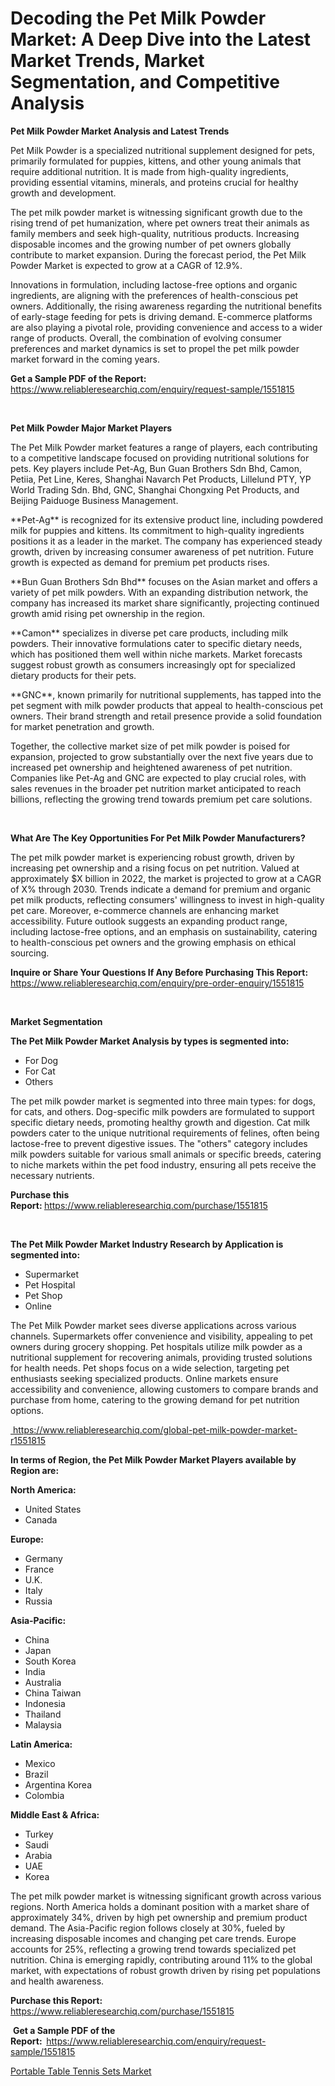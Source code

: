 <p><h1>Decoding the Pet Milk Powder Market: A Deep Dive into the Latest Market Trends, Market Segmentation, and Competitive Analysis</h1></p><p><strong>Pet Milk Powder Market Analysis and Latest Trends</strong></p>
<p><p>Pet Milk Powder is a specialized nutritional supplement designed for pets, primarily formulated for puppies, kittens, and other young animals that require additional nutrition. It is made from high-quality ingredients, providing essential vitamins, minerals, and proteins crucial for healthy growth and development. </p><p>The pet milk powder market is witnessing significant growth due to the rising trend of pet humanization, where pet owners treat their animals as family members and seek high-quality, nutritious products. Increasing disposable incomes and the growing number of pet owners globally contribute to market expansion. During the forecast period, the Pet Milk Powder Market is expected to grow at a CAGR of 12.9%. </p><p>Innovations in formulation, including lactose-free options and organic ingredients, are aligning with the preferences of health-conscious pet owners. Additionally, the rising awareness regarding the nutritional benefits of early-stage feeding for pets is driving demand. E-commerce platforms are also playing a pivotal role, providing convenience and access to a wider range of products. Overall, the combination of evolving consumer preferences and market dynamics is set to propel the pet milk powder market forward in the coming years.</p></p>
<p><strong>Get a Sample PDF of the Report:&nbsp;</strong> <a href="https://www.reliableresearchiq.com/enquiry/request-sample/1551815?utm_campaign=2282&utm_medium=2&utm_source=Github&utm_content=ia&utm_term=04042025&utm_id=pet-milk-powder">https://www.reliableresearchiq.com/enquiry/request-sample/1551815</a></p>
<p>&nbsp;</p>
<p><strong>Pet Milk Powder Major Market Players</strong></p>
<p><p>The Pet Milk Powder market features a range of players, each contributing to a competitive landscape focused on providing nutritional solutions for pets. Key players include Pet-Ag, Bun Guan Brothers Sdn Bhd, Camon, Petiia, Pet Line, Keres, Shanghai Navarch Pet Products, Lillelund PTY, YP World Trading Sdn. Bhd, GNC, Shanghai Chongxing Pet Products, and Beijing Paiduoge Business Management.</p><p>**Pet-Ag** is recognized for its extensive product line, including powdered milk for puppies and kittens. Its commitment to high-quality ingredients positions it as a leader in the market. The company has experienced steady growth, driven by increasing consumer awareness of pet nutrition. Future growth is expected as demand for premium pet products rises.</p><p>**Bun Guan Brothers Sdn Bhd** focuses on the Asian market and offers a variety of pet milk powders. With an expanding distribution network, the company has increased its market share significantly, projecting continued growth amid rising pet ownership in the region.</p><p>**Camon** specializes in diverse pet care products, including milk powders. Their innovative formulations cater to specific dietary needs, which has positioned them well within niche markets. Market forecasts suggest robust growth as consumers increasingly opt for specialized dietary products for their pets.</p><p>**GNC**, known primarily for nutritional supplements, has tapped into the pet segment with milk powder products that appeal to health-conscious pet owners. Their brand strength and retail presence provide a solid foundation for market penetration and growth.</p><p>Together, the collective market size of pet milk powder is poised for expansion, projected to grow substantially over the next five years due to increased pet ownership and heightened awareness of pet nutrition. Companies like Pet-Ag and GNC are expected to play crucial roles, with sales revenues in the broader pet nutrition market anticipated to reach billions, reflecting the growing trend towards premium pet care solutions.</p></p>
<p>&nbsp;</p>
<p><strong>What Are The Key Opportunities For Pet Milk Powder Manufacturers?</strong></p>
<p><p>The pet milk powder market is experiencing robust growth, driven by increasing pet ownership and a rising focus on pet nutrition. Valued at approximately $X billion in 2022, the market is projected to grow at a CAGR of X% through 2030. Trends indicate a demand for premium and organic pet milk products, reflecting consumers' willingness to invest in high-quality pet care. Moreover, e-commerce channels are enhancing market accessibility. Future outlook suggests an expanding product range, including lactose-free options, and an emphasis on sustainability, catering to health-conscious pet owners and the growing emphasis on ethical sourcing.</p></p>
<p><strong>Inquire or Share Your Questions If Any Before Purchasing This Report:</strong> <a href="https://www.reliableresearchiq.com/enquiry/pre-order-enquiry/1551815?utm_campaign=2282&utm_medium=2&utm_source=Github&utm_content=ia&utm_term=04042025&utm_id=pet-milk-powder">https://www.reliableresearchiq.com/enquiry/pre-order-enquiry/1551815</a></p>
<p>&nbsp;</p>
<p><strong>Market Segmentation</strong></p>
<p><strong>The Pet Milk Powder Market Analysis by types is segmented into:</strong></p>
<p><ul><li>For Dog</li><li>For Cat</li><li>Others</li></ul></p>
<p><p>The pet milk powder market is segmented into three main types: for dogs, for cats, and others. Dog-specific milk powders are formulated to support specific dietary needs, promoting healthy growth and digestion. Cat milk powders cater to the unique nutritional requirements of felines, often being lactose-free to prevent digestive issues. The "others" category includes milk powders suitable for various small animals or specific breeds, catering to niche markets within the pet food industry, ensuring all pets receive the necessary nutrients.</p></p>
<p><strong>Purchase this Report:&nbsp;</strong><a href="https://www.reliableresearchiq.com/purchase/1551815?utm_campaign=2282&utm_medium=2&utm_source=Github&utm_content=ia&utm_term=04042025&utm_id=pet-milk-powder">https://www.reliableresearchiq.com/purchase/1551815</a></p>
<p>&nbsp;</p>
<p><strong>The Pet Milk Powder Market Industry Research by Application is segmented into:</strong></p>
<p><ul><li>Supermarket</li><li>Pet Hospital</li><li>Pet Shop</li><li>Online</li></ul></p>
<p><p>The Pet Milk Powder market sees diverse applications across various channels. Supermarkets offer convenience and visibility, appealing to pet owners during grocery shopping. Pet hospitals utilize milk powder as a nutritional supplement for recovering animals, providing trusted solutions for health needs. Pet shops focus on a wide selection, targeting pet enthusiasts seeking specialized products. Online markets ensure accessibility and convenience, allowing customers to compare brands and purchase from home, catering to the growing demand for pet nutrition options.</p></p>
<p><a href="https://www.reliableresearchiq.com/global-pet-milk-powder-market-r1551815?utm_campaign=2282&utm_medium=2&utm_source=Github&utm_content=ia&utm_term=04042025&utm_id=pet-milk-powder">&nbsp;https://www.reliableresearchiq.com/global-pet-milk-powder-market-r1551815</a></p>
<p><strong>In terms of Region, the Pet Milk Powder Market Players available by Region are:</strong></p>
<p>
    <p> <strong> North America: </strong>
        <ul>
            <li>United States</li>
            <li>Canada</li>
        </ul>
        </p> 
    <p> <strong> Europe: </strong>
        <ul>
            <li>Germany</li>
            <li>France</li>
            <li>U.K.</li>
            <li>Italy</li>
            <li>Russia</li>
        </ul>
        </p> 
    <p> <strong> Asia-Pacific: </strong>
        <ul>
            <li>China</li>
            <li>Japan</li>
            <li>South Korea</li>
            <li>India</li>
            <li>Australia</li>
            <li>China Taiwan</li>
            <li>Indonesia</li>
            <li>Thailand</li>
            <li>Malaysia</li>
        </ul>
        </p> 
    <p> <strong> Latin America: </strong>
        <ul>
            <li>Mexico</li>
            <li>Brazil</li>
            <li>Argentina Korea</li>
            <li>Colombia</li>
        </ul>
        </p> 
    <p> <strong> Middle East & Africa: </strong>
        <ul>
            <li>Turkey</li>
            <li>Saudi</li>
            <li>Arabia</li>
            <li>UAE</li>
            <li>Korea</li>
        </ul>
    </p>
    </p>
<p><p>The pet milk powder market is witnessing significant growth across various regions. North America holds a dominant position with a market share of approximately 34%, driven by high pet ownership and premium product demand. The Asia-Pacific region follows closely at 30%, fueled by increasing disposable incomes and changing pet care trends. Europe accounts for 25%, reflecting a growing trend towards specialized pet nutrition. China is emerging rapidly, contributing around 11% to the global market, with expectations of robust growth driven by rising pet populations and health awareness.</p></p>
<p><strong>Purchase this Report: </strong><a href="https://www.reliableresearchiq.com/purchase/1551815?utm_campaign=2282&utm_medium=2&utm_source=Github&utm_content=ia&utm_term=04042025&utm_id=pet-milk-powder">https://www.reliableresearchiq.com/purchase/1551815</a></p>
<p>&nbsp;<strong>Get a Sample PDF of the Report:&nbsp;&nbsp;</strong><a href="https://www.reliableresearchiq.com/enquiry/request-sample/1551815?utm_campaign=2282&utm_medium=2&utm_source=Github&utm_content=ia&utm_term=04042025&utm_id=pet-milk-powder">https://www.reliableresearchiq.com/enquiry/request-sample/1551815</a></p>
<p><strong></strong></p>
<p><p><a href="https://github.com/NargisHussain432/Market-Research-Report-List-2/blob/main/portable-table-tennis-sets-market.md?utm_campaign=2282&utm_medium=2&utm_source=Github&utm_content=ia&utm_term=04042025&utm_id=pet-milk-powder">Portable Table Tennis Sets Market</a></p></p>